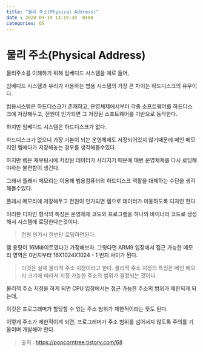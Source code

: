 ```yaml
---
title: "물리 주소(Physical Address)"
date : 2020-09-19 13:19:30 -0400
categories: OS
---
```


# 물리 주소(Physical Address)


물리주소를 이해하기 위해 임베디드 시스템을 예로 들어,


임베디드 시스템과 우리가 사용하는 범용 시스템의 가장 큰 차이는 하드디스크의 유무이다.

범용시스템은 하드디스크가 존재하고, 운영체제에서부터 각종 소프트웨어를 하드디스크에 저장해두고, 전원이 인가되면 그 저장된 소프트웨어를 기반으로 동작한다.

하지만 임베디드 시스템은 하드디스크가 없다.

하드디스크가 없으니 가장 기본이 되는 운영체제도 저장되어있지 않기때문에 메인 메모리인 렘에다가 저장해놓는 경우를 생각해볼수있다.

하지만 렘은 재부팅시에 저장된 데이터가 사라지기 때문에 매번 운영체제를 다시 로딩해야하는 불편함이 생긴다.

그래서 플래시 메모리는 이용해 범용컴퓨터의 하드디스크 역활을 대체하는 수단을 생각해볼수있다.

플래시 메모리에 저장해두고 전원이 인가되면 렘으로 데이터가 이동하도록 디자인 한다

이러한 디자인 형식의 특징은 운영체제 코드와 프로그램을 하나의 바이너리 코드로 생성해서 시스템에 로딩한다는것이다.

> 전원 인가시 한번만 로딩하면된다.

램 용량이 16M바이트였다고 가정해보자. 그렇다면 ARM9 입장에서 접근 가능한 메모리 영역은 0번지부터 16X1024X1024 - 1 번지 사이가 된다.

> 이것은 실제 물리적 주소 지정이라고 한다.
> 물리적 주소 지정의 특징은 메인 메모리 크기에 따라서 지정 가능한 주소의 범위가 결정되는 것이다.

물리적 주소 지정을 하게 되면 CPU 입장에서는 접근 가능한 주소의 범위가 제한되게 되는데,

이것은 프로그래머가 할당할 수 있는 주소 범위가 제한적이라는 뜻도 된다.

이렇게 주소가 제한적이게 되면, 프로그래머가 주소 범위를 넘어서지 않도록 주의를 기울이며 개발해야 한다.



> 출처 : https://popcorntree.tistory.com/68
